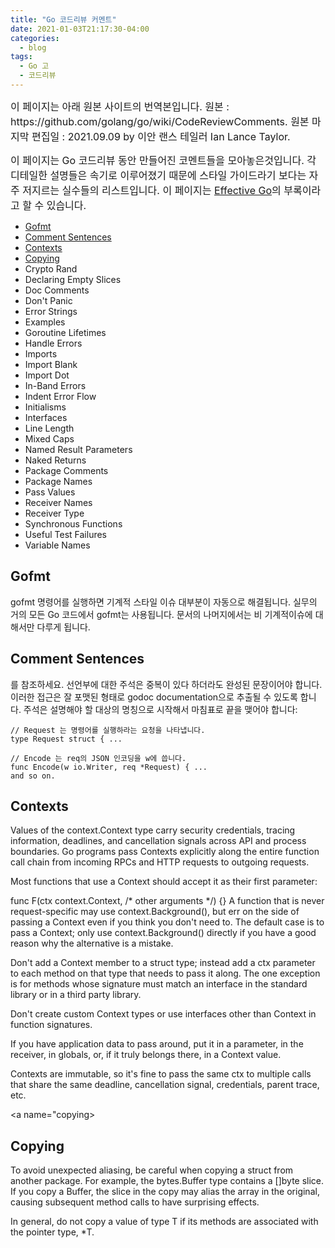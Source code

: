 ```yaml
---
title: "Go 코드리뷰 커멘트"
date: 2021-01-03T21:17:30-04:00
categories:
  - blog
tags:
  - Go 고
  - 코드리뷰
---
```


<font size=3> 
이 페이지는 아래 원본 사이트의 번역본입니다.  
  원본 : https://github.com/golang/go/wiki/CodeReviewComments.  
  원본 마지막 편집일 : 2021.09.09 by 이안 랜스 테일러 Ian Lance Taylor.

이 페이지는 Go 코드리뷰 동안 만들어진 코멘트들을 모아놓은것입니다. 각 디테일한 설명들은 속기로 이루어졌기 때문에 스타일 가이드라기 보다는 자주 저지르는 실수들의 리스트입니다.
이 페이지는 [Effective Go](https://go.dev/doc/effective_go)의 부록이라고 할 수 있습니다.  
</font>

* [Gofmt](#gofmt)
* [Comment Sentences](#commentsentences)
* [Contexts](#contexts)
* [Copying](#copying)
* Crypto Rand
* Declaring Empty Slices
* Doc Comments
* Don't Panic
* Error Strings
* Examples
* Goroutine Lifetimes
* Handle Errors
* Imports
* Import Blank
* Import Dot
* In-Band Errors
* Indent Error Flow
* Initialisms
* Interfaces
* Line Length
* Mixed Caps
* Named Result Parameters
* Naked Returns
* Package Comments
* Package Names
* Pass Values
* Receiver Names
* Receiver Type
* Synchronous Functions
* Useful Test Failures
* Variable Names

<a name="gofmt">
  <h2>Gofmt</h2>
  gofmt 명령어를 실행하면 기계적 스타일 이슈 대부분이 자동으로 해결됩니다. 실무의 거의 모든 Go 코드에서 gofmt는 사용됩니다. 문서의 나머지에서는 비 기계적이슈에 대해서만 다루게 됩니다. 
</a>

<a name="commentsentences">
  <h2>Comment Sentences</h2>
  <https://golang.org/doc/effective_go.html#commentary>를 참조하세요. 선언부에 대한 주석은 중복이 있다 하더라도 완성된 문장이어야 합니다. 이러한 접근은 잘 포맷된 형태로 godoc documentation으로 추출될 수 있도록 합니다. 주석은 설명해야 할 대상의 명칭으로 시작해서 마침표로 끝을 맺어야 합니다:

  
    // Request 는 명령어를 실행하라는 요청을 나타냅니다.
    type Request struct { ...

    // Encode 는 req의 JSON 인코딩을 w에 씁니다.
    func Encode(w io.Writer, req *Request) { ...
    and so on.
  
</a>

<a name="contexts"> 
  <h2>Contexts</h2>
Values of the context.Context type carry security credentials, tracing information, deadlines, and cancellation signals across API and process boundaries. Go programs pass Contexts explicitly along the entire function call chain from incoming RPCs and HTTP requests to outgoing requests.

Most functions that use a Context should accept it as their first parameter:

func F(ctx context.Context, /* other arguments */) {}
A function that is never request-specific may use context.Background(), but err on the side of passing a Context even if you think you don't need to. The default case is to pass a Context; only use context.Background() directly if you have a good reason why the alternative is a mistake.

Don't add a Context member to a struct type; instead add a ctx parameter to each method on that type that needs to pass it along. The one exception is for methods whose signature must match an interface in the standard library or in a third party library.

Don't create custom Context types or use interfaces other than Context in function signatures.

If you have application data to pass around, put it in a parameter, in the receiver, in globals, or, if it truly belongs there, in a Context value.

Contexts are immutable, so it's fine to pass the same ctx to multiple calls that share the same deadline, cancellation signal, credentials, parent trace, etc.  
</a>
  
<a name="copying>
         <h2>Copying</h2>
To avoid unexpected aliasing, be careful when copying a struct from another package. For example, the bytes.Buffer type contains a []byte slice. If you copy a Buffer, the slice in the copy may alias the array in the original, causing subsequent method calls to have surprising effects.

In general, do not copy a value of type T if its methods are associated with the pointer type, *T.
</a>
